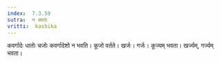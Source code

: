 ```yaml
---
index:  7.3.59
sutra:  न क्वादेः
vritti:  kashika 
---
```


कवर्गादेः धातोः चजोः कवर्गादेशो न भवति। कूजो वर्तते। खर्जः। गर्जः। कूज्यम् भवता। खर्ज्यम्, गर्ज्यम् भवता।

